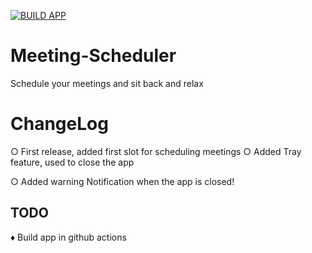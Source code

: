 [![BUILD APP](https://github.com/Nigelrex/Meeting-Scheduler/actions/workflows/build.yml/badge.svg?branch=main)](https://github.com/Nigelrex/Meeting-Scheduler/actions/workflows/build.yml)

# Meeting-Scheduler

Schedule your meetings and sit back and relax

# ChangeLog

○ First release, added first slot for scheduling meetings
○ Added Tray feature, used to close the app

○ Added warning Notification when the app is closed! 
## TODO
♦ Build app in github actions


